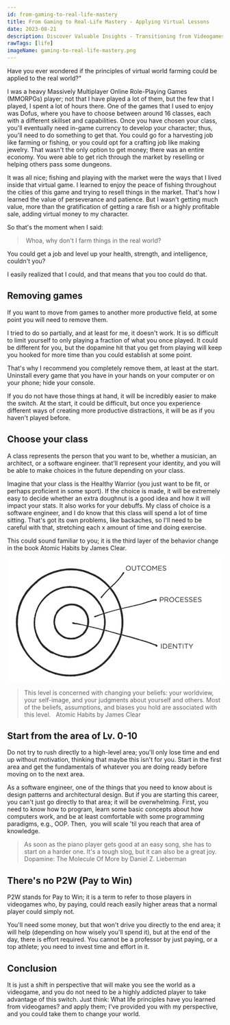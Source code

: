 ```yaml
---
id: from-gaming-to-real-life-mastery
title: From Gaming to Real-Life Mastery - Applying Virtual Lessons
date: 2023-08-21
description: Discover Valuable Insights - Transitioning from Videogames to Life Enhancement.
rawTags: [life]
imageName: gaming-to-real-life-mastery.png
---
```


Have you ever wondered if the principles of virtual world farming could be applied to the real world?"

I was a heavy Massively Multiplayer Online Role-Playing Games (MMORPGs) player; not that I have played a lot of them, but the few that I played, I spent a lot of hours there. One of the games that I used to enjoy was Dofus, where you have to choose between around 16 classes, each with a different skillset and capabilities. Once you have chosen your class, you'll eventually need in-game currency to develop your character; thus, you'll need to do something to get that. You could go for a harvesting job like farming or fishing, or you could opt for a crafting job like making jewelry. That wasn't the only option to get money; there was an entire economy. You were able to get rich through the market by reselling or helping others pass some dungeons.

It was all nice; fishing and playing with the market were the ways that I lived inside that virtual game. I learned to enjoy the peace of fishing throughout the cities of this game and trying to resell things in the market. That's how I learned the value of perseverance and patience. But I wasn't getting much value, more than the gratification of getting a rare fish or a highly profitable sale, adding virtual money to my character.

So that's the moment when I said:

>  Whoa, why don't I farm things in the real world?

You could get a job and level up your health, strength, and intelligence, couldn't you?

I easily realized that I could, and that means that you too could do that.

## Removing games

If you want to move from games to another more productive field, at some point you will need to remove them.

I tried to do so partially, and at least for me, it doesn't work. It is so difficult to limit yourself to only playing a fraction of what you once played. It could be different for you, but the dopamine hit that you get from playing will keep you hooked for more time than you could establish at some point.

That's why I recommend you completely remove them, at least at the start. Uninstall every game that you have in your hands on your computer or on your phone; hide your console.

If you do not have those things at hand, it will be incredibly easier to make the switch. At the start, it could be difficult, but once you experience different ways of creating more productive distractions, it will be as if you haven't played before.


## Choose your class

A class represents the person that you want to be, whether a musician, an architect, or a software engineer. that'll represent your identity, and you will be able to make choices in the future depending on your class.

Imagine that your class is the Healthy Warrior (you just want to be fit, or perhaps proficient in some sport). If the choice is made, it will be extremely easy to decide whether an extra doughnut is a good idea and how it will impact your stats. It also works for your debuffs. My class of choice is a software engineer, and I do know that this class will spend a lot of time sitting. That's got its own problems, like backaches, so I'll need to be careful with that, stretching each x amount of time and doing exercise.

This could sound familiar to you; it is the third layer of the behavior change in the book Atomic Habits by James Clear.

![layers-of-behavior](https://raw.githubusercontent.com/SilverFlin/Images/main/portfolio/articles/atomic-habits-outcomes.png)

> This level is concerned with changing your beliefs: your worldview, your self-image, and your judgments about yourself and others. Most of the beliefs, assumptions, and biases you hold are associated with this level.
> 
> Atomic Habits by James Clear

## Start from the area of Lv. 0-10

Do not try to rush directly to a high-level area; you'll only lose time and end up without motivation, thinking that maybe this isn't for you. Start in the first area and get the fundamentals of whatever you are doing ready before moving on to the next area.

As a software engineer, one of the things that you need to know about is design patterns and architectural design. But if you are starting this career, you can't just go directly to that area; it will be overwhelming. First, you need to know how to program, learn some basic concepts about how computers work, and be at least comfortable with some programming paradigms, e.g., OOP. Then,  you will scale 'til you reach that area of knowledge.

> As soon as the piano player gets good at an easy song, she has to start on a harder one. It's a tough slog, but it can also be a great joy.
> 
> Dopamine: The Molecule Of More by Daniel Z. Lieberman

## There's no P2W (Pay to Win)

P2W stands for Pay to Win; it is a term to refer to those players in videogames who, by paying, could reach easily higher areas that a normal player could simply not.

You'll need some money, but that won't drive you directly to the end area; it will help (depending on how wisely you'll spend it), but at the end of the day, there is effort required. You cannot be a professor by just paying, or a top athlete; you need to invest time and effort in it.

## Conclusion

It is just a shift in perspective that will make you see the world as a videogame, and you do not need to be a highly addicted player to take advantage of this switch. Just think: What life principles have you learned from videogames? and apply them; I've provided you with my perspective, and you could take them to change your world.



























